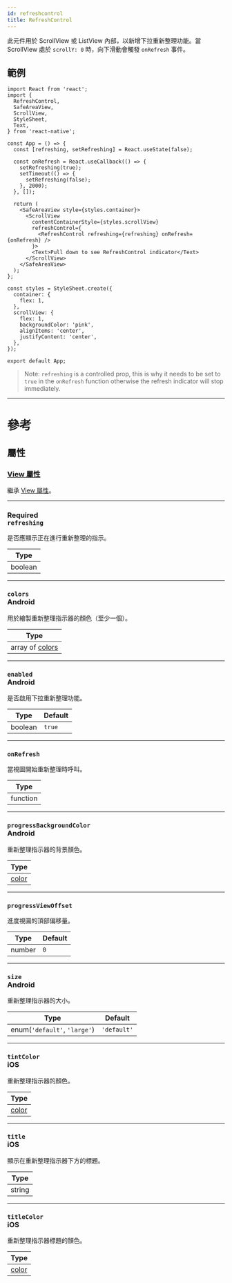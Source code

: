 ```yaml
---
id: refreshcontrol
title: RefreshControl
---
```


此元件用於 ScrollView 或 ListView 內部，以新增下拉重新整理功能。當 ScrollView 處於 `scrollY: 0` 時，向下滑動會觸發 `onRefresh` 事件。

## 範例

```SnackPlayer name=RefreshControl&supportedPlatforms=ios,android
import React from 'react';
import {
  RefreshControl,
  SafeAreaView,
  ScrollView,
  StyleSheet,
  Text,
} from 'react-native';

const App = () => {
  const [refreshing, setRefreshing] = React.useState(false);

  const onRefresh = React.useCallback(() => {
    setRefreshing(true);
    setTimeout(() => {
      setRefreshing(false);
    }, 2000);
  }, []);

  return (
    <SafeAreaView style={styles.container}>
      <ScrollView
        contentContainerStyle={styles.scrollView}
        refreshControl={
          <RefreshControl refreshing={refreshing} onRefresh={onRefresh} />
        }>
        <Text>Pull down to see RefreshControl indicator</Text>
      </ScrollView>
    </SafeAreaView>
  );
};

const styles = StyleSheet.create({
  container: {
    flex: 1,
  },
  scrollView: {
    flex: 1,
    backgroundColor: 'pink',
    alignItems: 'center',
    justifyContent: 'center',
  },
});

export default App;
```

> Note: `refreshing` is a controlled prop, this is why it needs to be set to `true` in the `onRefresh` function otherwise the refresh indicator will stop immediately.

---

# 參考

## 屬性

### [View 屬性](view.md#props)

繼承 [View 屬性](view.md#props)。

---

### <div class="label required basic">Required</div>**`refreshing`**

是否應顯示正在進行重新整理的指示。

| Type    |
| ------- |
| boolean |

---

### `colors` <div class="label android">Android</div>

用於繪製重新整理指示器的顏色（至少一個）。

| Type                         |
| ---------------------------- |
| array of [colors](colors.md) |

---

### `enabled` <div class="label android">Android</div>

是否啟用下拉重新整理功能。

| Type    | Default |
| ------- | ------- |
| boolean | `true`  |

---

### `onRefresh`

當視圖開始重新整理時呼叫。

| Type     |
| -------- |
| function |

---

### `progressBackgroundColor` <div class="label android">Android</div>

重新整理指示器的背景顏色。

| Type               |
| ------------------ |
| [color](colors.md) |

---

### `progressViewOffset`

進度視圖的頂部偏移量。

| Type   | Default |
| ------ | ------- |
| number | `0`     |

---

### `size` <div class="label android">Android</div>

重新整理指示器的大小。

| Type                         | Default     |
| ---------------------------- | ----------- |
| enum(`'default'`, `'large'`) | `'default'` |

---

### `tintColor` <div class="label ios">iOS</div>

重新整理指示器的顏色。

| Type               |
| ------------------ |
| [color](colors.md) |

---

### `title` <div class="label ios">iOS</div>

顯示在重新整理指示器下方的標題。

| Type   |
| ------ |
| string |

---

### `titleColor` <div class="label ios">iOS</div>

重新整理指示器標題的顏色。

| Type               |
| ------------------ |
| [color](colors.md) |